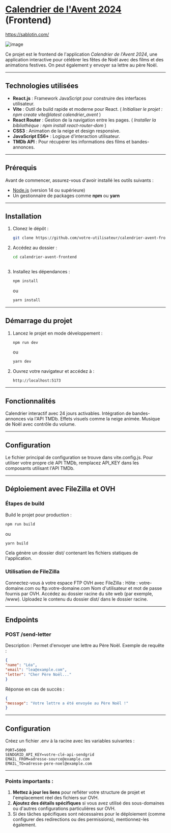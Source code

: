 # [Calendrier de l'Avent 2024](https://sablotin.com/) (Frontend)
https://sablotin.com/

![image](https://github.com/user-attachments/assets/a6b7cfaa-d12d-43f4-ade0-cabbb16a97f4)

Ce projet est le frontend de l'application *Calendrier de l'Avent 2024*, une application interactive pour célébrer les fêtes de Noël avec des films et des animations festives. On peut également y envoyer sa lettre au père Noël.

---

## **Technologies utilisées**

- **React.js** : Framework JavaScript pour construire des interfaces utilisateur.
- **Vite** : Outil de build rapide et moderne pour React. ( *Initialiser le projet : npm create vite@latest calendrier_avent* )
- **React Router** : Gestion de la navigation entre les pages. ( *Installer la bibliothèque : npm install react-router-dom* )
- **CSS3** : Animation de la neige et design responsive.
- **JavaScript ES6+** : Logique d'interaction utilisateur.
- **TMDb API** : Pour récupérer les informations des films et bandes-annonces.

---

## **Prérequis**

Avant de commencer, assurez-vous d'avoir installé les outils suivants :
- [Node.js](https://nodejs.org/) (version 14 ou supérieure)
- Un gestionnaire de packages comme **npm** ou **yarn**

---

## **Installation**

1. Clonez le dépôt :
   ```bash
   git clone https://github.com/votre-utilisateur/calendrier-avent-frontend.git
   
   ```

2. Accédez au dossier :
   ```bash
   cd calendrier-avent-frontend
 
3. Installez les dépendances :
   ```bash
   npm install
   ```
   ou
   
   ```bash
   yarn install

---

## **Démarrage du projet**

1. Lancez le projet en mode développement :


   ```bash
   npm run dev
   ```
   ou

   ```bash
   yarn dev
   ```

2. Ouvrez votre navigateur et accédez à :

   ```arduino
   http://localhost:5173

---
   
## **Fonctionnalités**

Calendrier interactif avec 24 jours activables.
Intégration de bandes-annonces via l'API TMDb.
Effets visuels comme la neige animée.
Musique de Noël avec contrôle du volume.

---

## **Configuration**

Le fichier principal de configuration se trouve dans vite.config.js.
Pour utiliser votre propre clé API TMDb, remplacez API_KEY dans les composants utilisant l'API TMDb.

---

## **Déploiement avec FileZilla et OVH**

### **Étapes de build**
Build le projet pour production :

   ```bash
   npm run build
   ```

   ou

   ```bash
   yarn build
   ```

Cela génère un dossier dist/ contenant les fichiers statiques de l'application.

### **Utilisation de FileZilla**

Connectez-vous à votre espace FTP OVH avec FileZilla :
Hôte : votre-domaine.com ou ftp.votre-domaine.com
Nom d'utilisateur et mot de passe fournis par OVH.
Accédez au dossier racine du site web (par exemple, /www).
Uploadez le contenu du dossier dist/ dans le dossier racine.

---

## **Endpoints**

### **POST /send-letter**

Description : Permet d'envoyer une lettre au Père Noël.
Exemple de requête :

   ```json
{
  "name": "Léa",
  "email": "lea@example.com",
  "letter": "Cher Père Noël..."
}
   
   ```
Réponse en cas de succès :
   
   ```json
{
  "message": "Votre lettre a été envoyée au Père Noël !"
}
   
   ```

---

## **Configuration**

Créez un fichier .env à la racine avec les variables suivantes :

   
   ```env
PORT=5000
SENDGRID_API_KEY=votre-clé-api-sendgrid
EMAIL_FROM=adresse-source@example.com
EMAIL_TO=adresse-pere-noel@example.com
   
   ```

---

### Points importants :
1. **Mettez à jour les liens** pour refléter votre structure de projet et l'emplacement réel des fichiers sur OVH.
2. **Ajoutez des détails spécifiques** si vous avez utilisé des sous-domaines ou d'autres configurations particulières sur OVH.
3. Si des tâches spécifiques sont nécessaires pour le déploiement (comme configurer des redirections ou des permissions), mentionnez-les également.
